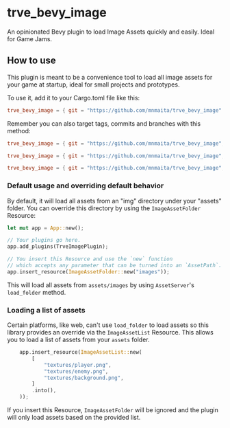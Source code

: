 # trve_bevy_image

An opinionated Bevy plugin to load Image Assets quickly and easily. Ideal for Game Jams.

## How to use

This plugin is meant to be a convenience tool to load all image assets for your game at startup, ideal for small projects and prototypes.

To use it, add it to your Cargo.toml file like this:

```toml
trve_bevy_image = { git = "https://github.com/mnmaita/trve_bevy_image" }
```

Remember you can also target tags, commits and branches with this method:

```toml
trve_bevy_image = { git = "https://github.com/mnmaita/trve_bevy_image", tag = "v0.1.0" }
```

```toml
trve_bevy_image = { git = "https://github.com/mnmaita/trve_bevy_image", branch = "test" }
```

```toml
trve_bevy_image = { git = "https://github.com/mnmaita/trve_bevy_image", rev = "03ee540ad7afba7822a73139169c635093127fba" }
```

### Default usage and overriding default behavior

By default, it will load all assets from an "img" directory under your "assets" folder. You can override this directory by using the `ImageAssetFolder` Resource:

```rs
let mut app = App::new();

// Your plugins go here.
app.add_plugins(TrveImagePlugin);

// You insert this Resource and use the `new` function
// which accepts any parameter that can be turned into an `AssetPath`.
app.insert_resource(ImageAssetFolder::new("images"));
```

This will load all assets from `assets/images` by using `AssetServer`'s `load_folder` method.

### Loading a list of assets

Certain platforms, like web, can't use `load_folder` to load assets so this library provides an override via the `ImageAssetList` Resource. This allows you to load a list of assets from your `assets` folder.

```rs
    app.insert_resource(ImageAssetList::new(
        [
            "textures/player.png",
            "textures/enemy.png",
            "textures/background.png",
        ]
        .into(),
    ));
```

If you insert this Resource, `ImageAssetFolder` will be ignored and the plugin will only load assets based on the provided list.
